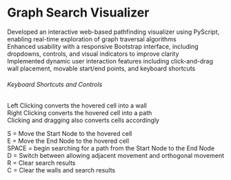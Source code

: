 # Graph Search Visualizer

Developed an interactive web-based pathfinding visualizer using PyScript, enabling real-time exploration of graph traversal algorithms\
Enhanced usability with a responsive Bootstrap interface, including dropdowns, controls, and visual indicators to improve clarity\
Implemented dynamic user interaction features including click-and-drag wall placement, movable start/end points, and keyboard shortcuts

###### Keyboard Shortcuts and Controls

Left Clicking converts the hovered cell into a wall\
Right Clicking converts the hovered cell into a path\
Clicking and dragging also converts cells accordingly

S = Move the Start Node to the hovered cell\
E = Move the End Node to the hovered cell\
SPACE = begin searching for a path from the Start Node to the End Node\
D = Switch between allowing adjacent movement and orthogonal movement\
R = Clear search results\
C = Clear the walls and search results     
